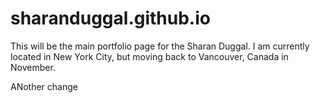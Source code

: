 # sharanduggal.github.io

This will be the main portfolio page for the Sharan Duggal. I am
currently located in New York City, but moving back to Vancouver, Canada in November. 

ANother change
